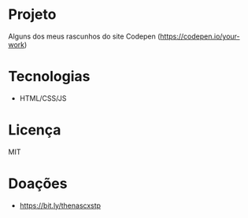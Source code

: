 # Projeto
Alguns dos meus rascunhos do site Codepen (https://codepen.io/your-work)

# Tecnologias
- HTML/CSS/JS

# Licença
MIT

# Doações
- https://bit.ly/thenascxstp
